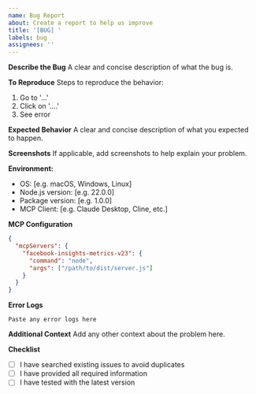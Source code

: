 ```yaml
---
name: Bug Report
about: Create a report to help us improve
title: '[BUG] '
labels: bug
assignees: ''
---
```


**Describe the Bug**
A clear and concise description of what the bug is.

**To Reproduce**
Steps to reproduce the behavior:
1. Go to '...'
2. Click on '....'
3. See error

**Expected Behavior**
A clear and concise description of what you expected to happen.

**Screenshots**
If applicable, add screenshots to help explain your problem.

**Environment:**
- OS: [e.g. macOS, Windows, Linux]
- Node.js version: [e.g. 22.0.0]
- Package version: [e.g. 1.0.0]
- MCP Client: [e.g. Claude Desktop, Cline, etc.]

**MCP Configuration**
```json
{
  "mcpServers": {
    "facebook-insights-metrics-v23": {
      "command": "node",
      "args": ["/path/to/dist/server.js"]
    }
  }
}
```

**Error Logs**
```
Paste any error logs here
```

**Additional Context**
Add any other context about the problem here.

**Checklist**
- [ ] I have searched existing issues to avoid duplicates
- [ ] I have provided all required information
- [ ] I have tested with the latest version
